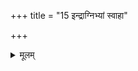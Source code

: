 +++
title = "15 इन्द्राग्निभ्यां स्वाहा"

+++


<details><summary>मूलम्</summary>

इ॒न्द्रा॒ग्निभ्याँ॒ स्वाहा॒ विशा॑खाभ्याँ॒ स्वाहा॑ । श्रैष्ठ्या॑य॒ स्वाहा॒ऽभिजि॑त्यै॒ स्वाहा॑ ॥40॥
</details>